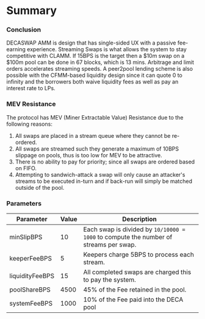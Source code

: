 # Summary



### Conclusion

DECASWAP AMM is design that has single-sided UX with a passive fee-earning experience. Streaming Swaps is what allows the system to stay competitive with CLAMM. If 15BPS is the target then a $10m swap on a $100m pool can be done in 67 blocks, which is 13 mins. Arbitrage and limit orders accelerates streaming speeds. A peer2pool lending scheme is also possible with the CFMM-based liquidity design since it can quote 0 to infinity and the borrowers both waive liquidity fees as well as pay an interest rate to LPs.

### MEV Resistance

The protocol has MEV (Miner Extractable Value) Resistance due to the following reasons:

1. All swaps are placed in a stream queue where they cannot be re-ordered.&#x20;
2. All swaps are streamed such they generate a maximum of 10BPS slippage on pools, thus is too low for MEV to be attractive.&#x20;
3. There is no ability to pay for priority; since all swaps are ordered based on FIFO.&#x20;
4. Attempting to sandwich-attack a swap will only cause an attacker's streams to be executed in-turn and if back-run will simply be matched outside of the pool.



### Parameters

| Parameter       | Value | Description                                                                          |
| --------------- | ----- | ------------------------------------------------------------------------------------ |
| minSlipBPS      | 10    | Each swap is divided by `10/10000 = 1000` to compute the number of streams per swap. |
| keeperFeeBPS    | 5     | Keepers charge 5BPS to process each stream.                                          |
| liquidityFeeBPS | 15    | All completed swaps are charged this to pay the system.                              |
| poolShareBPS    | 4500  | 45% of the Fee retained in the pool.                                                 |
| systemFeeBPS    | 1000  | 10% of the Fee paid into the DECA pool                                               |
